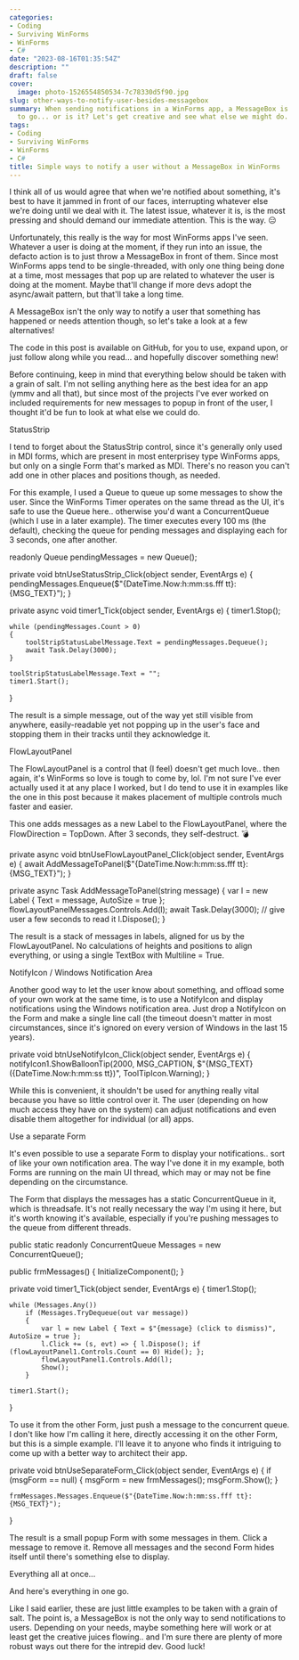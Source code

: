 ```yaml
---
categories:
- Coding
- Surviving WinForms
- WinForms
- C#
date: "2023-08-16T01:35:54Z"
description: ""
draft: false
cover:
  image: photo-1526554850534-7c78330d5f90.jpg
slug: other-ways-to-notify-user-besides-messagebox
summary: When sending notifications in a WinForms app, a MessageBox is the only way
  to go... or is it? Let's get creative and see what else we might do.
tags:
- Coding
- Surviving WinForms
- WinForms
- C#
title: Simple ways to notify a user without a MessageBox in WinForms
---
```



I think all of us would agree that when we're notified about something, it's best to have it jammed in front of our faces, interrupting whatever else we're doing until we deal with it. The latest issue, whatever it is, is the most pressing and should demand our immediate attention. This is the way. 😑

Unfortunately, this really is the way for most WinForms apps I've seen. Whatever a user is doing at the moment, if they run into an issue, the defacto action is to just throw a MessageBox in front of them. Since most WinForms apps tend to be single-threaded, with only one thing being done at a time, most messages that pop up are related to whatever the user is doing at the moment. Maybe that'll change if more devs adopt the async/await pattern, but that'll take a long time.

A MessageBox isn't the only way to notify a user that something has happened or needs attention though, so let's take a look at a few alternatives!



The code in this post is available on GitHub, for you to use, expand upon, or just follow along while you read... and hopefully discover something new!



Before continuing, keep in mind that everything below should be taken with a grain of salt. I'm not selling anything here as the best idea for an app (ymmv and all that), but since most of the projects I've ever worked on included requirements for new messages to popup in front of the user, I thought it'd be fun to look at what else we could do.


StatusStrip

I tend to forget about the StatusStrip control, since it's generally only used in MDI forms, which are present in most enterprisey type WinForms apps, but only on a single Form that's marked as MDI. There's no reason you can't add one in other places and positions though, as needed.

For this example, I used a Queue<T> to queue up some messages to show the user. Since the WinForms Timer operates on the same thread as the UI, it's safe to use the Queue<T> here.. otherwise you'd want a ConcurrentQueue<T> (which I use in a later example). The timer executes every 100 ms (the default), checking the queue for pending messages and displaying each for 3 seconds, one after another.

readonly Queue<string> pendingMessages = new Queue<string>();

private void btnUseStatusStrip_Click(object sender, EventArgs e)
{
    pendingMessages.Enqueue($"{DateTime.Now:h:mm:ss.fff tt}: {MSG_TEXT}");
}

private async void timer1_Tick(object sender, EventArgs e)
{
    timer1.Stop();

    while (pendingMessages.Count > 0)
    {
        toolStripStatusLabelMessage.Text = pendingMessages.Dequeue();
        await Task.Delay(3000);
    }

    toolStripStatusLabelMessage.Text = "";
    timer1.Start();
}

The result is a simple message, out of the way yet still visible from anywhere, easily-readable yet not popping up in the user's face and stopping them in their tracks until they acknowledge it.


FlowLayoutPanel

The FlowLayoutPanel is a control that (I feel) doesn't get much love.. then again, it's WinForms so love is tough to come by, lol. I'm not sure I've ever actually used it at any place I worked, but I do tend to use it in examples like the one in this post because it makes placement of multiple controls much faster and easier.

This one adds messages as a new Label to the FlowLayoutPanel, where the FlowDirection = TopDown. After 3 seconds, they self-destruct. 💣

private async void btnUseFlowLayoutPanel_Click(object sender, EventArgs e)
{
    await AddMessageToPanel($"{DateTime.Now:h:mm:ss.fff tt}: {MSG_TEXT}");
}

private async Task AddMessageToPanel(string message)
{
    var l = new Label { Text = message, AutoSize = true };
    flowLayoutPanelMessages.Controls.Add(l);
    await Task.Delay(3000);  // give user a few seconds to read it
    l.Dispose();
}

The result is a stack of messages in labels, aligned for us by the FlowLayoutPanel. No calculations of heights and positions to align everything, or using a single TextBox with Multiline = True.


NotifyIcon / Windows Notification Area

Another good way to let the user know about something, and offload some of your own work at the same time, is to use a NotifyIcon and display notifications using the Windows notification area. Just drop a NotifyIcon on the Form and make a single line call (the timeout doesn't matter in most circumstances, since it's ignored on every version of Windows in the last 15 years).

private void btnUseNotifyIcon_Click(object sender, EventArgs e)
{
    notifyIcon1.ShowBalloonTip(2000, MSG_CAPTION,
        $"{MSG_TEXT} ({DateTime.Now:h:mm:ss tt})", ToolTipIcon.Warning);
}

While this is convenient, it shouldn't be used for anything really vital because you have so little control over it. The user (depending on how much access they have on the system) can adjust notifications and even disable them altogether for individual (or all) apps.


Use a separate Form

It's even possible to use a separate Form to display your notifications.. sort of like your own notification area. The way I've done it in my example, both Forms are running on the main UI thread, which may or may not be fine depending on the circumstance.

The Form that displays the messages has a static ConcurrentQueue<T> in it, which is threadsafe. It's not really necessary the way I'm using it here, but it's worth knowing it's available, especially if you're pushing messages to the queue from different threads.

public static readonly ConcurrentQueue<string> Messages = new ConcurrentQueue<string>();

public frmMessages()
{
    InitializeComponent();
}

private void timer1_Tick(object sender, EventArgs e)
{
    timer1.Stop();

    while (Messages.Any())
        if (Messages.TryDequeue(out var message))
        {
            var l = new Label { Text = $"{message} (click to dismiss)", AutoSize = true };
            l.Click += (s, evt) => { l.Dispose(); if (flowLayoutPanel1.Controls.Count == 0) Hide(); };
            flowLayoutPanel1.Controls.Add(l);
            Show();
        }

    timer1.Start();
}

To use it from the other Form, just push a message to the concurrent queue. I don't like how I'm calling it here, directly accessing it on the other Form, but this is a simple example. I'll leave it to anyone who finds it intriguing to come up with a better way to architect their app.

private void btnUseSeparateForm_Click(object sender, EventArgs e)
{
    if (msgForm == null)
    {
        msgForm = new frmMessages();
        msgForm.Show();
    }

    frmMessages.Messages.Enqueue($"{DateTime.Now:h:mm:ss.fff tt}: {MSG_TEXT}");
}

The result is a small popup Form with some messages in them. Click a message to remove it. Remove all messages and the second Form hides itself until there's something else to display.


Everything all at once...

And here's everything in one go.

Like I said earlier, these are just little examples to be taken with a grain of salt. The point is, a MessageBox is not the only way to send notifications to users. Depending on your needs, maybe something here will work or at least get the creative juices flowing.. and I'm sure there are plenty of more robust ways out there for the intrepid dev. Good luck!
